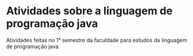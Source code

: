 # Atividades sobre a linguagem de programação java

Atividades feitas no 1° semestre da faculdade para estudos da linguagem de programação java
